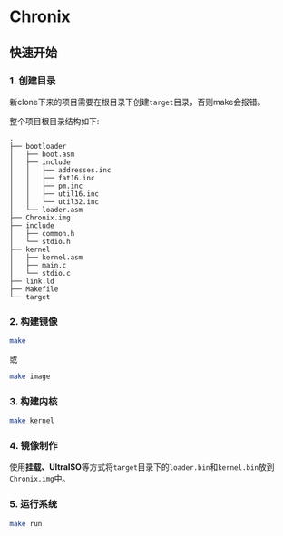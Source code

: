 # Chronix

## 快速开始

### 1. 创建目录

新clone下来的项目需要在根目录下创建`target`目录，否则make会报错。

整个项目根目录结构如下:

```
.
├── bootloader
│   ├── boot.asm
│   ├── include
│   │   ├── addresses.inc
│   │   ├── fat16.inc
│   │   ├── pm.inc
│   │   ├── util16.inc
│   │   └── util32.inc
│   └── loader.asm
├── Chronix.img
├── include
│   ├── common.h
│   └── stdio.h
├── kernel
│   ├── kernel.asm
│   ├── main.c
│   └── stdio.c
├── link.ld
├── Makefile
└── target
```



### 2. 构建镜像

```bash
make
```

或

```bash
make image
```



### 3. 构建内核

```bash
make kernel
```



### 4. 镜像制作

使用**挂载、UltraISO**等方式将`target`目录下的`loader.bin`和`kernel.bin`放到`Chronix.img`中。



### 5. 运行系统

```bash
make run
```



